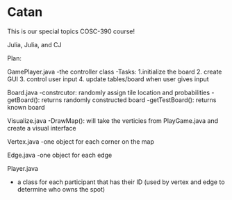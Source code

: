# Catan

This is our special topics COSC-390 course!

Julia, Julia, and CJ 

Plan:

GamePlayer.java
-the controller class
-Tasks:
1.initialize the board
2. create GUI
3. control user input
4. update tables/board when user gives input 


Board.java
-constrcutor: randomly assign tile location and probabilities
-getBoard(): returns randomly constructed board
-getTestBoard(): returns known board

Visualize.java
-DrawMap(): will take the verticies from PlayGame.java and create a visual interface

Vertex.java
-one object for each corner on the map

Edge.java
-one object for each edge

Player.java
- a class for each participant that has their ID (used by vertex and edge to determine who owns the spot)

